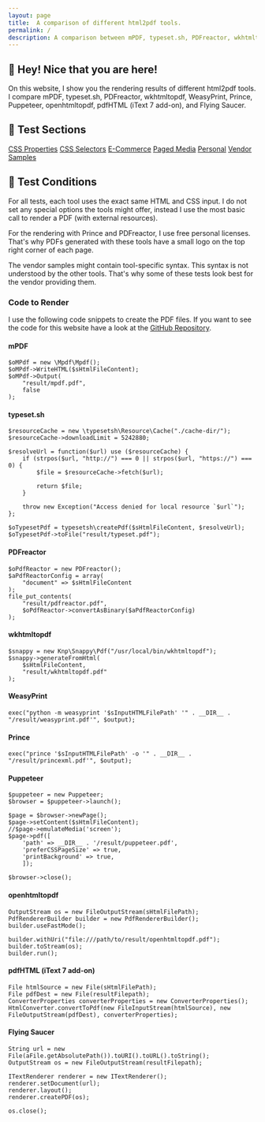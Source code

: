 ```yaml
---
layout: page
title:  A comparison of different html2pdf tools.
permalink: /
description: A comparison between mPDF, typeset.sh, PDFreactor, wkhtmltopdf, WeasyPrint, Prince, Puppeteer, openhtmltopdf, pdfHTML (iText 7 add-on), and Flying Saucer.
---
```


## 👋 Hey! Nice that you are here!

On this website, I show you the rendering results of different html2pdf tools. I compare mPDF, typeset.sh, PDFreactor, wkhtmltopdf, WeasyPrint, Prince, Puppeteer, openhtmltopdf, pdfHTML (iText 7 add-on), and Flying Saucer.

## 🔬 Test Sections
<div class="boxes"><a href="/html2pdf-tool-comparison/CSS-Properties/">CSS Properties</a>
<a href="/html2pdf-tool-comparison/CSS-Selectors/">CSS Selectors</a>
<a href="/html2pdf-tool-comparison/E-Commerce/">E-Commerce</a>
<a href="/html2pdf-tool-comparison/Paged-Media/">Paged Media</a>
<a href="/html2pdf-tool-comparison/Personal/">Personal</a>
<a href="/html2pdf-tool-comparison/Vendor-Samples/">Vendor Samples</a>
</div>

## 🔬 Test Conditions

For all tests, each tool uses the exact same HTML and CSS input. I do not set any special options the tools might offer, instead I use the most basic call to render a PDF (with external resources).

For the rendering with Prince and PDFreactor, I use free personal licenses. That's why PDFs generated with these tools have a small logo on the top right corner of each page.

The vendor samples might contain tool-specific syntax. This syntax is not understood by the other tools. That's why some of these tests look best for the vendor providing them.

### Code to Render

I use the following code snippets to create the PDF files. If you want to see the code for this website have a look at the [GitHub Repository](https://github.com/CSS-Paged-Media/html2pdf-tool-comparison).

#### mPDF

<pre><code class="hljs php">$oMPdf = <span class="hljs-keyword">new</span> \Mpdf\Mpdf();
$oMPdf-&gt;WriteHTML($sHtmlFileContent);
$oMPdf-&gt;Output(
    <span class="hljs-string">"result/mpdf.pdf"</span>, 
    <span class="hljs-keyword">false</span>
);</code></pre>

#### typeset.sh

<pre><code class="hljs php">$resourceCache = <span class="hljs-keyword">new</span> \typesetsh\Resource\Cache(<span class="hljs-string">"./cache-dir/"</span>);
$resourceCache-&gt;downloadLimit = <span class="hljs-number">5242880</span>;

$resolveUrl = <span class="hljs-function"><span class="hljs-keyword">function</span><span class="hljs-params">($url)</span> <span class="hljs-title">use</span> <span class="hljs-params">($resourceCache)</span> </span>{
    <span class="hljs-keyword">if</span> (strpos($url, <span class="hljs-string">"http://"</span>) === <span class="hljs-number">0</span> || strpos($url, <span class="hljs-string">"https://"</span>) === <span class="hljs-number">0</span>) {
        $file = $resourceCache-&gt;fetch($url);

        <span class="hljs-keyword">return</span> $file;
    }

    <span class="hljs-keyword">throw</span> <span class="hljs-keyword">new</span> <span class="hljs-keyword">Exception</span>(<span class="hljs-string">"Access denied for local resource `$url`"</span>);
};

$oTypesetPdf = typesetsh\createPdf($sHtmlFileContent, $resolveUrl);
$oTypesetPdf-&gt;toFile(<span class="hljs-string">"result/typeset.pdf"</span>);</code></pre>

#### PDFreactor

<pre><code class="hljs php">$oPdfReactor = <span class="hljs-keyword">new</span> PDFreactor();
$aPdfReactorConfig = <span class="hljs-keyword">array</span>(
    <span class="hljs-string">"document"</span> =&gt; $sHtmlFileContent
);
file_put_contents(
    <span class="hljs-string">"result/pdfreactor.pdf"</span>, 
    $oPdfReactor-&gt;convertAsBinary($aPdfReactorConfig)
);</code></pre>

#### wkhtmltopdf

<pre><code class="hljs php">$snappy = <span class="hljs-keyword">new</span> Knp\Snappy\Pdf(<span class="hljs-string">"/usr/local/bin/wkhtmltopdf"</span>);
$snappy-&gt;generateFromHtml(
    $sHtmlFileContent, 
    <span class="hljs-string">"result/wkhtmltopdf.pdf"</span>
);</code></pre>

#### WeasyPrint

<pre><code class="hljs php">exec(<span class="hljs-string">"python -m weasyprint '$sInputHTMLFilePath' '"</span> . <span class="hljs-keyword">__DIR__</span> . <span class="hljs-string">"/result/weasyprint.pdf'"</span>, $output);</code></pre>

#### Prince

<pre><code class="hljs php">exec(<span class="hljs-string">"prince '$sInputHTMLFilePath' -o '"</span> . <span class="hljs-keyword">__DIR__</span> . <span class="hljs-string">"/result/princexml.pdf'"</span>, $output);</code></pre>

#### Puppeteer

<pre><code class="hljs php">$puppeteer = <span class="hljs-keyword">new</span> Puppeteer;
$browser = $puppeteer-&gt;launch();

$page = $browser-&gt;newPage();
$page-&gt;setContent($sHtmlFileContent);
<span class="hljs-comment">//$page-&gt;emulateMedia('screen');</span>
$page-&gt;pdf([
    <span class="hljs-string">'path'</span> =&gt; <span class="hljs-keyword">__DIR__</span> . <span class="hljs-string">'/result/puppeteer.pdf'</span>,
    <span class="hljs-string">'preferCSSPageSize'</span> =&gt; <span class="hljs-keyword">true</span>,
    <span class="hljs-string">'printBackground'</span> =&gt; <span class="hljs-keyword">true</span>,
    ]);

$browser-&gt;close();</code></pre>

#### openhtmltopdf
<pre><code class="hljs java">OutputStream os = <span class="hljs-keyword">new</span> FileOutputStream(sHtmlFilePath);
PdfRendererBuilder builder = <span class="hljs-keyword">new</span> PdfRendererBuilder();
builder.useFastMode();

builder.withUri(<span class="hljs-string">"file:///path/to/result/openhtmltopdf.pdf"</span>);
builder.toStream(os);
builder.run();</code></pre>

#### pdfHTML (iText 7 add-on)
<pre><code class="hljs java">File htmlSource = <span class="hljs-keyword">new</span> File(sHtmlFilePath);
File pdfDest = <span class="hljs-keyword">new</span> File(resultFilepath);
ConverterProperties converterProperties = <span class="hljs-keyword">new</span> ConverterProperties();
HtmlConverter.convertToPdf(<span class="hljs-keyword">new</span> FileInputStream(htmlSource), <span class="hljs-keyword">new</span> FileOutputStream(pdfDest), converterProperties);</code></pre>

#### Flying Saucer
<pre><code class="hljs java">String url = <span class="hljs-keyword">new</span> File(aFile.getAbsolutePath()).toURI().toURL().toString();
OutputStream os = <span class="hljs-keyword">new</span> FileOutputStream(resultFilepath);

ITextRenderer renderer = <span class="hljs-keyword">new</span> ITextRenderer();
renderer.setDocument(url);
renderer.layout();
renderer.createPDF(os);

os.close();</code></pre>
